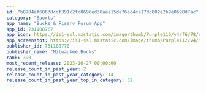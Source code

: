 ```yaml
---
id: "b8704af60638cdf391c2fc8696ed38aae15da76ec4ca17dc802e2b9e0698d7ac"
category: "Sports"
app_name: "Bucks & Fiserv Forum App"
app_id: 731188767
app_icon: https://is1-ssl.mzstatic.com/image/thumb/Purple116/v4/f6/78/e6/f678e62a-8dd7-cf09-da3a-12cdf5dd4fd2/AppIcon-1x_U007epad-0-85-220.png/1024x1024bb.png
app_screenshot: https://is1-ssl.mzstatic.com/image/thumb/Purple112/v4/5e/51/f0/5e51f00e-fceb-8481-3c61-dbc271a5edab/d91aeb79-4f30-4af0-81c0-3c3619716c21_6.5-inch_iPhone_11ProMax-1.jpg/1242x2688bb.png
publisher_id: 731188770
publisher_name: "Milwaukee Bucks"
rank: 390
most_recent_release: 2023-10-27 00:00:00
release_count_in_past_year: 2
release_count_in_past_year_category: 14
release_count_in_past_year_top_in_category: 32
---
```

